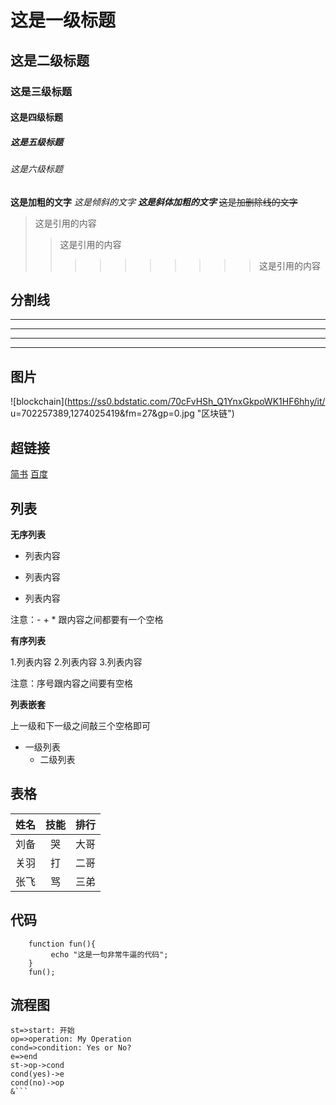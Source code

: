 # 这是一级标题
## 这是二级标题
### 这是三级标题
#### 这是四级标题
##### 这是五级标题
###### 这是六级标题

**这是加粗的文字**
*这是倾斜的文字*
***这是斜体加粗的文字***
~~这是加删除线的文字~~

>这是引用的内容
>>这是引用的内容
>>>>>>>>>>这是引用的内容

## 分割线

---
----
***
*****

## 图片
![blockchain](https://ss0.bdstatic.com/70cFvHSh_Q1YnxGkpoWK1HF6hhy/it/
u=702257389,1274025419&fm=27&gp=0.jpg "区块链")

## 超链接
[简书](http://jianshu.com)
[百度](http://baidu.com)

## 列表
**无序列表**
- 列表内容
+ 列表内容
* 列表内容

注意：- + * 跟内容之间都要有一个空格

**有序列表**

1.列表内容
2.列表内容
3.列表内容

注意：序号跟内容之间要有空格

**列表嵌套**

上一级和下一级之间敲三个空格即可

- 一级列表
   - 二级列表
  
## 表格

姓名|技能|排行
--|:--:|--:
刘备|哭|大哥
关羽|打|二哥
张飞|骂|三弟

## 代码

```
    function fun(){
         echo "这是一句非常牛逼的代码";
    }
    fun();
```

## 流程图

```flow
st=>start: 开始
op=>operation: My Operation
cond=>condition: Yes or No?
e=>end
st->op->cond
cond(yes)->e
cond(no)->op
&```
